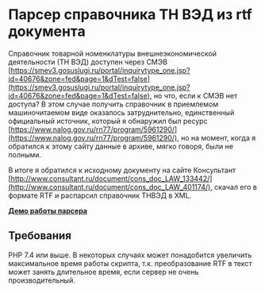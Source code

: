# Парсер справочника ТН ВЭД из rtf документа

Справочник товарной номенклатуры внешнеэкономической деятельности (ТН ВЭД) доступен через СМЭВ [https://smev3.gosuslugi.ru/portal/inquirytype_one.jsp?id=40676&zone=fed&page=1&dTest=false](https://smev3.gosuslugi.ru/portal/inquirytype_one.jsp?id=40676&zone=fed&page=1&dTest=false), но что, если к СМЭВ нет доступа? В этом случае получить справочник в приемлемом машиночитаемом виде оказалось затруднительно, единственный официальный источник, который я обнаружил был ресурс [https://www.nalog.gov.ru/rn77/program/5961290/](https://www.nalog.gov.ru/rn77/program/5961290/), но на момент, когда я обратился к этому сайту данные в архиве, мягко говоря, были не полными.

В итоге я обратился к исходному документу на сайте Консультант [http://www.consultant.ru/document/cons_doc_LAW_133442/](http://www.consultant.ru/document/cons_doc_LAW_401174/), скачал его в формате RTF и распарсил справочник ТНВЭД в XML.

**[Демо работы парсера](https://pgood.space/userfiles/file/tnved-parser/)**

## Требования

PHP 7.4 или выше. В некоторых случаях может понадобится увеличить максимальное время работы скрипта, т.к. преобразование RTF в текст может занять длительное время, если сервер не очень производительный.
